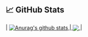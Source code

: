 ## 📈 GitHub Stats ## 

| <a href="https://github-readme-stats.vercel.app/api?username=ILoVeHuBaBuBa&show_icons=true&include_all_commits=true&theme=great-gatsby&hide_border=true">
<img align="center" src="https://github-readme-stats.vercel.app/api?username=ILoVeHuBaBuBa&show_icons=true&include_commits=true&theme=great-gatsby&hide_border=true" alt="Anurag's github stats" />
</a>|<a href="https://github-readme-stats.vercel.app/api/top-langs/?username=ILoVeHuBaBuBa&layout=compact&theme=great-gatsby&hide_border=true">
<img align="center" src="https://github-readme-stats.vercel.app/api/top-langs/?username=ILoVeHuBaBuBa&layout=compact&theme=great-gatsby&hide_border=true" />
</a> |
